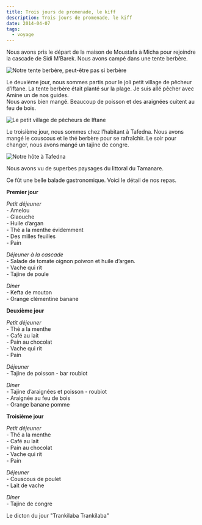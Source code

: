 ```yaml
---
title: Trois jours de promenade, le kiff
description: Trois jours de promenade, le kiff
date: 2014-04-07
tags:
  - voyage
---
```



Nous avons pris le départ de la maison de Moustafa à Micha pour rejoindre la cascade de Sidi M’Barek. Nous avons campé dans une tente berbère.

![Notre tente berbère, peut-être pas si berbère](/img/img_20140405_102729.jpg "Notre tente berbère, peut-être pas si berbère")

Le deuxième jour, nous sommes partis pour le joli petit village de pêcheur d’Iftane. La tente berbère était planté sur la plage. Je suis allé pêcher avec Amine un de nos guides.  
Nous avons bien mangé. Beaucoup de poisson et des araignées cuitent au feu de bois.

![Le petit village de pêcheurs de Iftane](/img/img_20140405_144253.jpg "Le petit village de pêcheurs de Iftane")

Le troisième jour, nous sommes chez l’habitant à Tafedna. Nous avons mangé le couscous et le thé berbère pour se rafraîchir. Le soir pour changer, nous avons mangé un tajine de congre.

![Notre hôte à Tafedna](/img/img_20140406_215542.jpg "Notre hôte à Tafedna")

Nous avons vu de superbes paysages du littoral du Tamanare.

Ce fût une belle balade gastronomique. Voici le détail de nos repas.

**Premier jour**

_Petit déjeuner_  
- Amelou  
- Glaouche  
- Huile d’argan  
- Thé a la menthe évidemment  
- Des milles feuilles  
- Pain

_Déjeuner à la cascade_  
- Salade de tomate oignon poivron et huile d’argen.  
- Vache qui rit  
- Tajine de poule

_Diner_  
- Kefta de mouton  
- Orange clémentine banane

**Deuxième jour**

_Petit déjeuner_  
- Thé a la menthe  
- Café au lait  
- Pain au chocolat  
- Vache qui rit  
- Pain

_Déjeuner_  
- Tajine de poisson - bar roubiot

_Diner_  
- Tajine d’araignées et poisson - roubiot  
- Araignée au feu de bois  
- Orange banane pomme

**Troisième jour**

_Petit déjeuner_  
- Thé a la menthe  
- Café au lait  
- Pain au chocolat  
- Vache qui rit  
- Pain

_Déjeuner_  
- Couscous de poulet  
- Lait de vache

_Diner_  
- Tajine de congre

Le dicton du jour "Trankilaba Trankilaba"